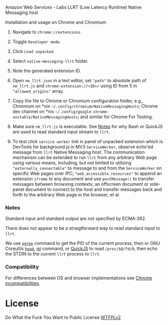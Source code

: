 Amazon Web Services - Labs LLRT (Low Latency Runtime) Native Messaging host

Installation and usage on Chrome and Chromium

1. Navigate to `chrome://extensions`.
2. Toggle `Developer mode`.
3. Click `Load unpacked`.
4. Select `native-messaging-llrt` folder.
5. Note the generated extension ID.
6. Open `nm_llrt.json` in a text editor, set `"path"` to absolute path of `nm_llrt.js` and `chrome-extension://<ID>/` using ID from 5 in `"allowed_origins"` array. 
7. Copy the file to Chrome or Chromium configuration folder, e.g., Chromium on \*nix `~/.config/chromium/NativeMessagingHosts`; Chrome dev channel on \*nix `~/.config/google-chrome-unstable/NativeMessagingHosts`; and similar for Chrome For Testing.
8. Make sure `nm_llrt.js` is executable. See [Notes](https://github.com/guest271314/native-messaging-llrt#notes) for why Bash or QuickJS are used to read standard input stream to `llrt`. 

9. To test click `service worker` link in panel of unpacked extension which is DevTools for background.js in MV3 `ServiceWorker`, observe echo'ed message from `llrt` Native Messaging host. The communication mechanism can be extended to run `llrt` from any arbitrary Web page using various means, including, but not limited to utilizing `"externally_connectable"` to message to and from the `ServiceWorker` on specific Web pages over IPC; `"web_accessible_resources"` to append an extension `iframe` to any document and use `postMessage()` to transfer messages between browsing contexts; an offscreen document or side-panel document to connect to the host and transfer messages back and forth to the arbitrary Web page in the browser, et al.

### Notes

Standard input and standard output are not specified by ECMA-262. 

There does not appear to be a straigtforward way to read standard input to `llrt`.

We use [`pgrep`](https://man7.org/linux/man-pages/man1/pgrep.1.html) command to get the PID of the current process, then or GNU Coreutils [`head`](https://www.gnu.org/software/coreutils/manual/html_node/head-invocation.html),
[`dd`](https://www.gnu.org/software/coreutils/manual/html_node/dd-invocation.html#dd-invocation) command, or [QuickJS](https://bellard.org/quickjs/quickjs.html) to read `/proc/$@/fd/0`, then echo the STDIN to the current `llrt` process to `llrt`. 

### Compatibility

For differences between OS and browser implementations see [Chrome incompatibilities](https://developer.mozilla.org/en-US/docs/Mozilla/Add-ons/WebExtensions/Chrome_incompatibilities#native_messaging).

# License
Do What the Fuck You Want to Public License [WTFPLv2](http://www.wtfpl.net/about/)
